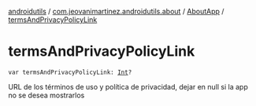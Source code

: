 [androidutils](../../index.md) / [com.jeovanimartinez.androidutils.about](../index.md) / [AboutApp](index.md) / [termsAndPrivacyPolicyLink](./terms-and-privacy-policy-link.md)

# termsAndPrivacyPolicyLink

`var termsAndPrivacyPolicyLink: `[`Int`](https://kotlinlang.org/api/latest/jvm/stdlib/kotlin/-int/index.html)`?`

URL de los términos de uso y política de privacidad, dejar en null si la app no se desea mostrarlos

